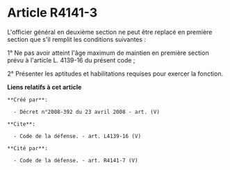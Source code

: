 # Article R4141-3

L'officier général en deuxième section ne peut être replacé en première section que s'il remplit les conditions suivantes : 

1° Ne pas avoir atteint l'âge maximum de maintien en première section prévu à l'article L. 4139-16 du présent code ; 

2° Présenter les aptitudes et habilitations requises pour exercer la fonction.

**Liens relatifs à cet article**

	**Créé par**:

	  - Décret n°2008-392 du 23 avril 2008 - art. (V)

	**Cite**:

	  - Code de la défense. - art. L4139-16 (V)

	**Cité par**:

	  - Code de la défense. - art. R4141-7 (V)
